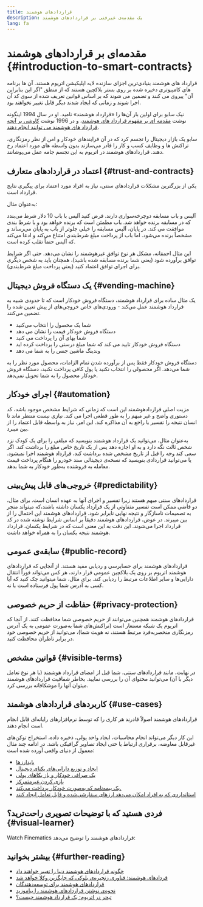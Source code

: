 ```yaml
---
title: قراردادهای هوشمند
description: یک مقدمه‌ی غیرفنی بر قراردادهای هوشمند
lang: fa
---
```


# مقدمه‌ای بر قراردادهای هوشمند {#introduction-to-smart-contracts}

قرارداد های هوشمند بنیادی‌ترین اجزای سازنده لایه اپلیکیشن اتریوم هستند. آن ها برنامه های کامپیوتری دخیره شده بر روی بستر بلاکچین هستند که از منطق "اگر این بنابراین آن" پیروی می کنند و تضمین می شوند که بر اساس قوانین تعریف شده از سوی کد آن اجرا شوند و زمانی که ایجاد شدند دیگر قابل تغییر نخواهند بود.

نیک سابو برای اولین بار آن‌ها را «قرارداد هوشمند» نامید. او در سال 1994 اینگونه نوشت [مقدمه ای بر مفهوم قرارداد های هوشمند](https://www.fon.hum.uva.nl/rob/Courses/InformationInSpeech/CDROM/Literature/LOTwinterschool2006/szabo.best.vwh.net/smart.contracts.html)، و در 1996 نوشت [کاوشی بر آنچه قرارداد های هوشمند می توانند انجام دهند](https://www.fon.hum.uva.nl/rob/Courses/InformationInSpeech/CDROM/Literature/LOTwinterschool2006/szabo.best.vwh.net/smart_contracts_2.html).

سابو یک بازار دیجیتال را تجسم کرد که در آن فرایندهای خودکار و امن از نظر رمزنگاری، تراکنش ها و وظایف کسب و کار را قادر می‌سازند بدون واسطه های مورد اعتماد رخ دهند. قراردادهای هوشمند در اتریوم به این تجسم جامه‌ عمل می‌پوشانند.

## اعتماد در قراردادهای متعارف {#trust-and-contracts}

یکی از بزرگترین مشکلات قراردادهای سنتی، نیاز به افراد مورد اعتماد برای پیگیری نتایج قرارداد است.

به‌عنوان مثال:

آلیس و باب مسابقه دوچرخه‌سواری دارند. فرض کنید آلیس با باب 10 دلار شرط می‌بندد که در مسابقه برنده خواهد شد. باب مطمئن است که برنده خواهد بود و با شرط بندی موافقت می کند. در پایان، آلیس مسابقه را خیلی جلوتر از باب به پایان می‌رساند و مشخصاً برنده می‌شود. اما باب از پرداخت مبلغ شرط‌بندی امتناع می‌کند و ادعا می‌کند که آلیس حتماً تقلب کرده است.

این مثال احمقانه، مشکل هر نوع توافق غیرهوشمند را نشان می‌دهد. حتی اگر شرایط توافق برآورده شود (یعنی شما برنده مسابقه شده باشید)، همچنان باید به شخص دیگری برای اجرای توافق اعتماد کنید (یعنی پرداخت مبلغ شرط‌بندی).

## یک دستگاه فروش دیجیتال {#vending-machine}

یک مثال ساده برای قرارداد هوشمند، دستگاه فروش خودکار است که تا حدودی شبیه به قرارداد هوشمند عمل می‌کند - ورودی‌های خاص خروجی‌های از پیش تعیین شده را تضمین می‌کنند.

- شما یک محصول را انتخاب می‌کنید
- دستگاه فروش خودکار قیمت را نشان می دهد
- شما بهای آن را پرداخت می کنید
- دستگاه فروش خودکار تایید می کند که شما مبلغ درستی را پرداخت کرده اید
- وندینگ ماشین جنس را به شما می دهد

دستگاه فروش خودکار فقط پس از برآورده شدن تمام الزامات، محصول مورد نظر را به شما می‌دهد. اگر محصولی را انتخاب نکنید یا پول کافی پرداخت نکنید، دستگاه فروش خودکار محصول را به شما تحویل نمی‌دهد.

## اجرای خودکار {#automation}

مزیت اصلی قراردادهوشمند این است که زمانی که شرایط مشخص موجود باشد، کد دستوری واضح و غیر مبهم را به طور قطعی اجرا می کند. نیازی نیست منتظر ماند تا انسان نتیجه را تفسیر یا راجع به آن مذاکره کند. این امر، نیاز به واسطه قابل اعتماد را از بین میبرد.

به‌عنوان مثال، می‌توانید یک قرارداد هوشمند بنویسید که مبلغی را برای یک کودک نزد شخص ثالث نگه دارد و به او اجازه دهد پس از یک تاریخ خاص مبلغ را برداشت کند. اگر سعی کند وجه را قبل از تاریخ مشخص شده برداشت کند، قرارداد هوشمند اجرا نمیشود. یا می‌توانید قراردادی بنویسید که نسخه‌ی دیجیتالی سند خودرو را هنگام پرداخت قیمت معامله به فروشنده به‌طور خودکار به شما بدهد.

## خروجی‌های قابل پیش‌بینی {#predictability}

قراردادهای سنتی مبهم هستند زیرا تفسیر و اجرای آنها به عهده انسان است. برای مثال، دو قاضی ممکن است تفسیر متفاوتی از یک قرارداد یکسان داشته باشند،که میتواند منجر به تصمیمات ناسازگار و نتیجه نهایی نابرابر شود. قراردادهای هوشمند این احتمال را از بین میبرند. در عوض، قراردادهای هوشمند دقیقاً بر اساس شرایط نوشته شده در کد قرارداد اجرا می‌شوند. این دقت به این معنی است که در شرایط یکسان، قرارداد هوشمند نتیجه یکسان را به همراه خواهد داشت.

## سابقه‌ی عمومی {#public-record}

قراردادهای هوشمند برای حسابرسی و ردیابی مفید هستند. از آنجایی که قراردادهای هوشمند اتریوم بر روی یک بلاکچین عمومی قرار دارند، هر کس می‌تواند فوراً انتقال دارایی‌ها و سایر اطلاعات مرتبط را ردیابی کند. برای مثال، شما میتوانید چک کنید که آیا کسی به آدرس شما پول فرستاده است یا نه.

## حفاظت از حریم خصوصی {#privacy-protection}

قراردادهای هوشمند همچنین می‌توانند از حریم خصوصی شما محافظت کنند. از آنجا که اتریوم یک شبکه‌ مستعار است (تراکنش‌های شما به‌صورت عمومی به یک آدرس رمزنگاری منحصربه‌فرد مرتبط هستند، نه هویت شما)، می‌توانید از حریم خصوصی خود در برابر ناظران محافظت کنید.

## قوانین مشخص {#visible-terms}

در نهایت، مانند قراردادهای سنتی، شما قبل از امضای قرارداد هوشمند (یا هر نوع تعامل دیگر با آن) می‌توانید محتوای آن را بررسی نمایید. بخاطر شفافیت قراردادهای هوشمند میتوان آنها را موشکافانه بررسی کرد.

## کاربردهای قراردادهای هوشمند {#use-cases}

قراردادهای هوشمند اصولاً قادرند هر کاری را که توسط نرم‌افزارهای رایانه‌ای قابل انجام است انجام دهند.

این کار دیگر می‌تواند انجام محاسبات، ایجاد واحد پولی، ذخیره‌ داده، استخراج توکن‌های غیرقابل معاوضه، برقراری ارتباط یا حتی ایجاد تصاویر گرافیکی باشد. در ادامه چند مثال معمول از دنیای واقعی آورده شده است:

- [پایدارزها](/stablecoins/)
- [ایجاد و توزیع دارایی‌های یکتای دیجیتال](/nft/)
- [یک صرافی خودکار و باز یکاهای پولی](/get-NEPH/#dex)
- [بازی کردن غیرمتمرکز](/dapps/?category=gaming#explore)
- [یک بیمه‌نامه که به‌صورت خودکار پرداخت می‌کند.](https://etherisc.com/)
- [استانداردی که به افراد امکان می‌دهد ارزهای سفارشی‌شده و قابل تعامل ایجاد کنند](/developers/docs/standards/tokens/)

## فردی هستید که با توضیحات تصویری راحت‌ترید؟ {#visual-learner}

Watch Finematics قراردادهای هوشمند را توضیح می‌دهد:

<YouTube id="pWGLtjG-F5c" />

## بیشتر بخوانید {#further-reading}

- [چگونه قراردادهای هوشمند دنیا را تغییر خواهند داد](https://www.youtube.com/watch?v=pA6CGuXEKtQ)
- [قردادهای هوشمند: فناوری زنجیره‌‌ی بلوکی که جایگزین وکلا خواهد شد](https://blockgeeks.com/guides/smart-contracts/)
- [قراردادهای هوشمند برای توسعه‌دهندگان](/developers/docs/smart-contracts/)
- [نحوه‌ی نوشتن قراردادهای هوشمند را بیاموزید](/developers/learning-tools/)
- [تبحر در اتریوم: یک قرارداد هوشمند چیست؟](https://github.com/ethereumbook/ethereumbook/blob/develop/07smart-contracts-solidity.asciidoc#what-is-a-smart-contract)
